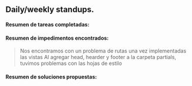 ## Daily/weekly standups.

#### Resumen de tareas completadas:

> 
> 
> 

#### Resumen de impedimentos encontrados:

> Nos encontramos con un problema de rutas una vez implementadas las vistas
> Al agregar head, hearder y footer a la carpeta partials, tuvimos problemas con las hojas de estilo
> 

#### Resumen de soluciones propuestas:

> 
> 
> 
